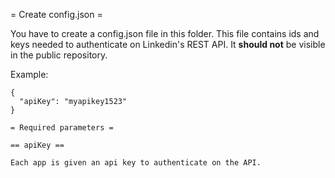 = Create config.json =

You have to create a config.json file in this folder. This file contains ids and keys needed to authenticate on
Linkedin's REST API. It **should not** be visible in the public repository.

Example:

```
{
  "apiKey": "myapikey1523"
}

= Required parameters =

== apiKey ==

Each app is given an api key to authenticate on the API.